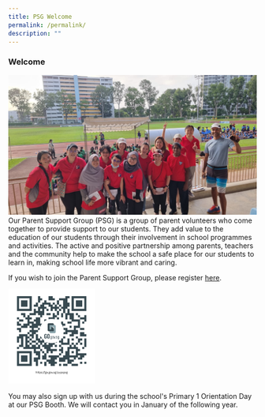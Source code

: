 ```yaml
---
title: PSG Welcome
permalink: /permalink/
description: ""
---
```

### **Welcome**
![](/images/PSG/welcome.jpg)
Our Parent Support Group (PSG) is a group of parent volunteers who come together to provide support to our students. They add value to the education of our students through their involvement in school programmes and activities. The active and positive partnership among parents, teachers and the community help to make the school a safe place for our students to learn in, making school life more vibrant and caring.

If you wish to join the Parent Support Group, please register [here](https://for.edu.sg/pypspsg).


<img src="/images/PSG/psgqrcode.png" style="width:35%"> 

You may also sign up with us during the school's Primary 1 Orientation Day at our PSG Booth. We will contact you in January of the following year.

